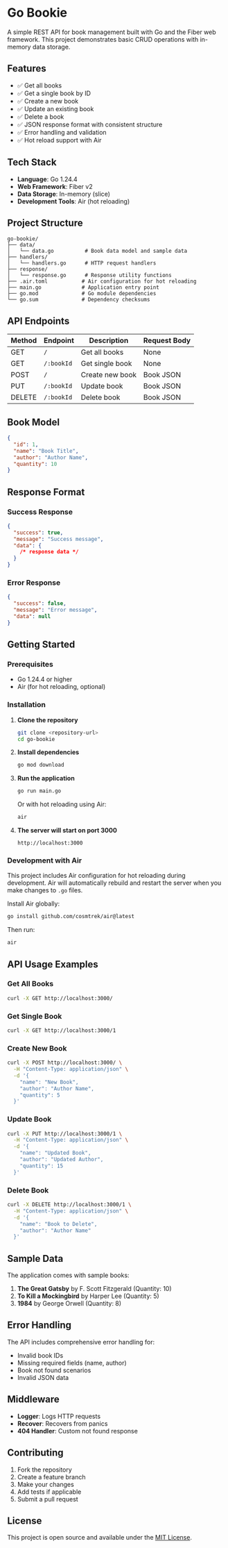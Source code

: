 # Go Bookie

A simple REST API for book management built with Go and the Fiber web framework. This project demonstrates basic CRUD operations with in-memory data storage.

## Features

- ✅ Get all books
- ✅ Get a single book by ID
- ✅ Create a new book
- ✅ Update an existing book
- ✅ Delete a book
- ✅ JSON response format with consistent structure
- ✅ Error handling and validation
- ✅ Hot reload support with Air

## Tech Stack

- **Language**: Go 1.24.4
- **Web Framework**: Fiber v2
- **Data Storage**: In-memory (slice)
- **Development Tools**: Air (hot reloading)

## Project Structure

```
go-bookie/
├── data/
│   └── data.go          # Book data model and sample data
├── handlers/
│   └── handlers.go      # HTTP request handlers
├── response/
│   └── response.go      # Response utility functions
├── .air.toml           # Air configuration for hot reloading
├── main.go             # Application entry point
├── go.mod              # Go module dependencies
└── go.sum              # Dependency checksums
```

## API Endpoints

| Method | Endpoint   | Description     | Request Body |
| ------ | ---------- | --------------- | ------------ |
| GET    | `/`        | Get all books   | None         |
| GET    | `/:bookId` | Get single book | None         |
| POST   | `/`        | Create new book | Book JSON    |
| PUT    | `/:bookId` | Update book     | Book JSON    |
| DELETE | `/:bookId` | Delete book     | Book JSON    |

## Book Model

```json
{
  "id": 1,
  "name": "Book Title",
  "author": "Author Name",
  "quantity": 10
}
```

## Response Format

### Success Response

```json
{
  "success": true,
  "message": "Success message",
  "data": {
    /* response data */
  }
}
```

### Error Response

```json
{
  "success": false,
  "message": "Error message",
  "data": null
}
```

## Getting Started

### Prerequisites

- Go 1.24.4 or higher
- Air (for hot reloading, optional)

### Installation

1. **Clone the repository**

   ```bash
   git clone <repository-url>
   cd go-bookie
   ```

2. **Install dependencies**

   ```bash
   go mod download
   ```

3. **Run the application**

   ```bash
   go run main.go
   ```

   Or with hot reloading using Air:

   ```bash
   air
   ```

4. **The server will start on port 3000**
   ```
   http://localhost:3000
   ```

### Development with Air

This project includes Air configuration for hot reloading during development. Air will automatically rebuild and restart the server when you make changes to `.go` files.

Install Air globally:

```bash
go install github.com/cosmtrek/air@latest
```

Then run:

```bash
air
```

## API Usage Examples

### Get All Books

```bash
curl -X GET http://localhost:3000/
```

### Get Single Book

```bash
curl -X GET http://localhost:3000/1
```

### Create New Book

```bash
curl -X POST http://localhost:3000/ \
  -H "Content-Type: application/json" \
  -d '{
    "name": "New Book",
    "author": "Author Name",
    "quantity": 5
  }'
```

### Update Book

```bash
curl -X PUT http://localhost:3000/1 \
  -H "Content-Type: application/json" \
  -d '{
    "name": "Updated Book",
    "author": "Updated Author",
    "quantity": 15
  }'
```

### Delete Book

```bash
curl -X DELETE http://localhost:3000/1 \
  -H "Content-Type: application/json" \
  -d '{
    "name": "Book to Delete",
    "author": "Author Name"
  }'
```

## Sample Data

The application comes with sample books:

1. **The Great Gatsby** by F. Scott Fitzgerald (Quantity: 10)
2. **To Kill a Mockingbird** by Harper Lee (Quantity: 5)
3. **1984** by George Orwell (Quantity: 8)

## Error Handling

The API includes comprehensive error handling for:

- Invalid book IDs
- Missing required fields (name, author)
- Book not found scenarios
- Invalid JSON data

## Middleware

- **Logger**: Logs HTTP requests
- **Recover**: Recovers from panics
- **404 Handler**: Custom not found response

## Contributing

1. Fork the repository
2. Create a feature branch
3. Make your changes
4. Add tests if applicable
5. Submit a pull request

## License

This project is open source and available under the [MIT License](LICENSE).
